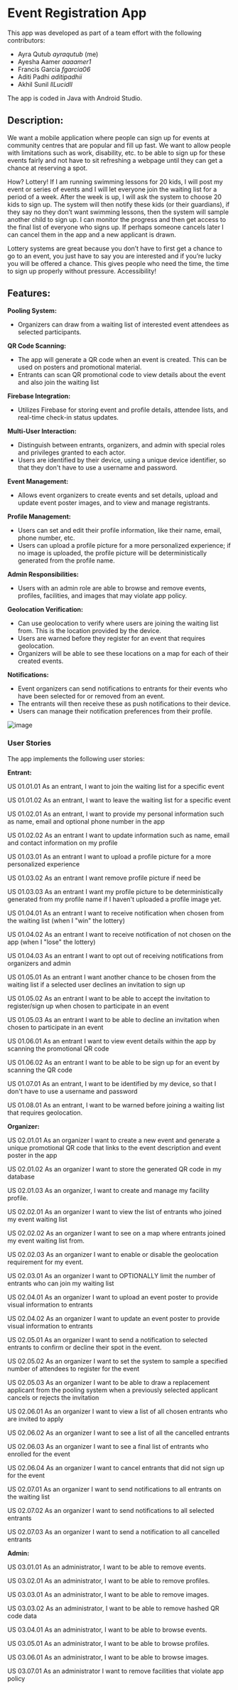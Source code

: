 # Event Registration App

This app was developed as part of a team effort with the following contributors:
- Ayra Qutub *ayraqutub* (me)
- Ayesha Aamer *aaaamer1*
- Francis Garcia *fgarcia06*
- Aditi Padhi *aditipadhii*
- Akhil Sunil *llLucidll*

The app is coded in Java with Android Studio.

## Description:
We want a mobile application where people can sign up for events at community centres that are popular and fill up fast. We want to allow people with limitations such as work, disability, etc. to be able to sign up for these events fairly and not have to sit refreshing a webpage until they can get a chance at reserving a spot.

How? Lottery! If I am running swimming lessons for 20 kids, I will post my event or series of events and I will let everyone join the waiting list for a period of a week. After the week is up, I will ask the system to choose 20 kids to sign up. The system will then notify these kids (or their guardians), if they say no they don’t want swimming lessons, then the system will sample another child to sign up. I can monitor the progress and then get access to the final list of everyone who signs up. If perhaps someone cancels later I can cancel them in the app and a new applicant is drawn.

Lottery systems are great because you don’t have to first get a chance to go to an event, you just have to say you are interested and if you’re lucky you will be offered a chance. This gives people who need the time, the time to sign up properly without pressure. Accessibility!

## Features:
**Pooling System:**
- Organizers can draw from a waiting list of interested event attendees as selected participants.

**QR Code Scanning:**
- The app will generate a QR code when an event is created. This can be used on posters and promotional material.
- Entrants can scan QR promotional code to view details about the event and also join the waiting list

**Firebase Integration:**
- Utilizes Firebase for storing event and profile details, attendee lists, and real-time check-in status updates.

**Multi-User Interaction:**
- Distinguish between entrants, organizers, and admin with special roles and privileges granted to each actor.
- Users are identified by their device, using a unique device identifier, so that they don't have to use a username and password.

**Event Management:**
- Allows event organizers to create events and set details, upload and update event poster images, and to view and manage registrants.

**Profile Management:**
- Users can set and edit their profile information, like their name, email, phone number, etc.
- Users can upload a profile picture for a more personalized experience; if no image is uploaded, the profile picture will be deterministically generated from the profile name.

**Admin Responsibilities:**
- Users with an admin role are able to browse and remove events, profiles, facilities, and images that may violate app policy.

**Geolocation Verification:**
- Can use geolocation to verify where users are joining the waiting list from. This is the location provided by the device.
- Users are warned before they register for an event that requires geolocation.
- Organizers will be able to see these locations on a map for each of their created events.

**Notifications:**
- Event organizers can send notifications to entrants for their events who have been selected for or removed from an event.
- The entrants will then receive these as push notifications to their device. 
- Users can manage their notification preferences from their profile.

![image](https://github.com/user-attachments/assets/c7aaba19-00d5-44d7-a68e-ec97bcea925e)

### User Stories
The app implements the following user stories:

**Entrant:**

US 01.01.01 As an entrant, I want to join the waiting list for a specific event

US 01.01.02 As an entrant, I want to leave the waiting list for a specific event

US 01.02.01 As an entrant, I want to provide my personal information such as name, email and optional phone number in the app

US 01.02.02 As an entrant I want to update information such as name, email and contact information on my profile

US 01.03.01 As an entrant I want to upload a profile picture for a more personalized experience

US 01.03.02 As an entrant I want remove profile picture if need be

US 01.03.03 As an entrant I want my profile picture to be deterministically generated from my profile name if I haven't uploaded a profile image yet.

US 01.04.01 As an entrant I want to receive notification when chosen from the waiting list (when I "win" the lottery)

US 01.04.02 As an entrant I want to receive notification of not chosen on the app (when I "lose" the lottery)

US 01.04.03 As an entrant I want to opt out of receiving notifications from organizers and admin

US 01.05.01 As an entrant I want another chance to be chosen from the waiting list if a selected user declines an invitation to sign up

US 01.05.02 As an entrant I want to be able to accept the invitation to register/sign up when chosen to participate in an event

US 01.05.03 As an entrant I want to be able to decline an invitation when chosen to participate in an event

US 01.06.01 As an entrant I want to view event details within the app by scanning the promotional QR code

US 01.06.02 As an entrant I want to be able to be sign up for an event by scanning the QR code

US 01.07.01 As an entrant, I want to be identified by my device, so that I don't have to use a username and password

US 01.08.01 As an entrant, I want to be warned before joining a waiting list that requires geolocation.

**Organizer:**

US 02.01.01 As an organizer I want to create a new event and generate a unique promotional QR code that links to the event description and event poster in the app

US 02.01.02 As an organizer I want to store the generated QR code in my database

US 02.01.03 As an organizer, I want to create and manage my facility profile.

US 02.02.01 As an organizer I want to view the list of entrants who joined my event waiting list

US 02.02.02 As an organizer I want to see on a map where entrants joined my event waiting list from.

US 02.02.03 As an organizer I want to enable or disable the geolocation requirement for my event.

US 02.03.01 As an organizer I want to OPTIONALLY limit the number of entrants who can join my waiting list

US 02.04.01 As an organizer I want to upload an event poster to provide visual information to entrants

US 02.04.02 As an organizer I want to update an event poster to provide visual information to entrants

US 02.05.01 As an organizer I want to send a notification to selected entrants to confirm or decline their spot in the event.

US 02.05.02 As an organizer I want to set the system to sample a specified number of attendees to register for the event

US 02.05.03 As an organizer I want to be able to draw a replacement applicant from the pooling system when a previously selected applicant cancels or rejects the invitation

US 02.06.01 As an organizer I want to view a list of all chosen entrants who are invited to apply

US 02.06.02 As an organizer I want to see a list of all the cancelled entrants

US 02.06.03 As an organizer I want to see a final list of entrants who enrolled for the event

US 02.06.04 As an organizer I want to cancel entrants that did not sign up for the event

US 02.07.01 As an organizer I want to send notifications to all entrants on the waiting list

US 02.07.02 As an organizer I want to send notifications to all selected entrants

US 02.07.03 As an organizer I want to send a notification to all cancelled entrants

**Admin:**

US 03.01.01 As an administrator, I want to be able to remove events.

US 03.02.01 As an administrator, I want to be able to remove profiles.

US 03.03.01 As an administrator, I want to be able to remove images.

US 03.03.02 As an administrator, I want to be able to remove hashed QR code data

US 03.04.01 As an administrator, I want to be able to browse events.

US 03.05.01 As an administrator, I want to be able to browse profiles.

US 03.06.01 As an administrator, I want to be able to browse images.

US 03.07.01 As an administrator I want to remove facilities that violate app policy
